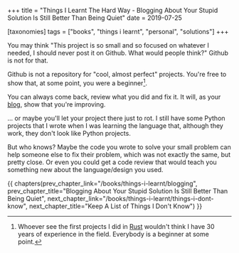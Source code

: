 +++
title = "Things I Learnt The Hard Way - Blogging About Your Stupid Solution Is Still Better Than Being Quiet"
date = 2019-07-25

[taxonomies]
tags = ["books", "things i learnt", "personal", "solutions"]
+++

You may think "This project is so small and so focused on whatever I needed, I
should never post it on Github. What would people think?" Github is not for
that.

<!-- more -->

Github is not a repository for "cool, almost perfect" projects. You're free to
show that, at some point, you were a beginner[^1].

You can always come back, review what you did and fix it. It will, as your
[blog](/books/things-i-learnt/blogging), show that you're improving.

... or maybe you'll let your project there just to rot. I still have some
Python projects that I wrote when I was learning the language that, although
they work, they don't look like Python projects.

But who knows? Maybe the code you wrote to solve your small problem can help
someone else to fix their problem, which was not exactly the same, but pretty
close. Or even you could get a code review that would teach you something new
about the language/design you used.

[^1]: Whoever see the first projects I did in
  [Rust](https://www.rust-lang.org/) wouldn't think I have 30 years of
  experience in the field. Everybody is a beginner at some point.

{{ chapters(prev_chapter_link="/books/things-i-learnt/blogging", prev_chapter_title="Blogging About Your Stupid Solution Is Still Better Than Being Quiet", next_chapter_link="/books/things-i-learnt/things-i-dont-know", next_chapter_title="Keep A List of Things I Don't Know") }}
